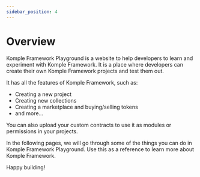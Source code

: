 ```yaml
---
sidebar_position: 4
---
```


# Overview

Komple Framework Playground is a website to help developers to learn and experiment with Komple Framework. It is a place where developers can create their own Komple Framework projects and test them out.

It has all the features of Komple Framework, such as:

- Creating a new project
- Creating new collections
- Creating a marketplace and buying/selling tokens
- and more...

You can also upload your custom contracts to use it as modules or permissions in your projects.

In the following pages, we will go through some of the things you can do in Komple Framework Playground. Use this as a reference to learn more about Komple Framework.

Happy building!
